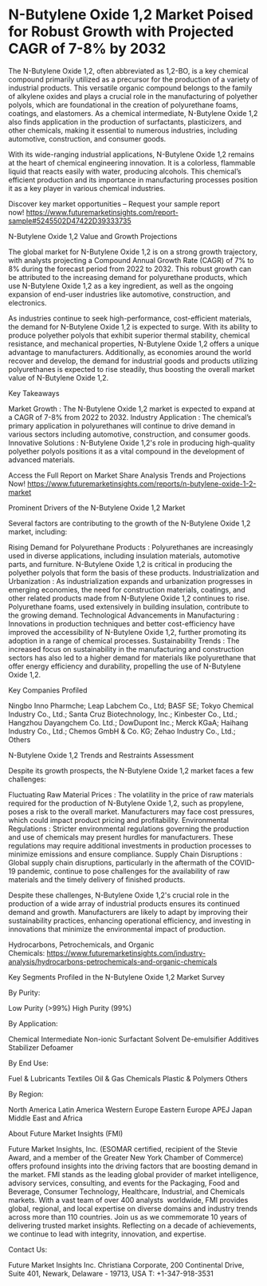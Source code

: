# N-Butylene Oxide 1,2 Market Poised for Robust Growth with Projected CAGR of 7-8% by 2032

The N-Butylene Oxide 1,2, often abbreviated as 1,2-BO, is a key chemical compound primarily utilized as a precursor for the production of a variety of industrial products. This versatile organic compound belongs to the family of alkylene oxides and plays a crucial role in the manufacturing of polyether polyols, which are foundational in the creation of polyurethane foams, coatings, and elastomers. As a chemical intermediate, N-Butylene Oxide 1,2 also finds application in the production of surfactants, plasticizers, and other chemicals, making it essential to numerous industries, including automotive, construction, and consumer goods.

With its wide-ranging industrial applications, N-Butylene Oxide 1,2 remains at the heart of chemical engineering innovation. It is a colorless, flammable liquid that reacts easily with water, producing alcohols. This chemical’s efficient production and its importance in manufacturing processes position it as a key player in various chemical industries.

Discover key market opportunities – Request your sample report now! https://www.futuremarketinsights.com/report-sample#5245502D47422D39333735

N-Butylene Oxide 1,2 Value and Growth Projections

The global market for N-Butylene Oxide 1,2 is on a strong growth trajectory, with analysts projecting a Compound Annual Growth Rate (CAGR) of 7% to 8% during the forecast period from 2022 to 2032. This robust growth can be attributed to the increasing demand for polyurethane products, which use N-Butylene Oxide 1,2 as a key ingredient, as well as the ongoing expansion of end-user industries like automotive, construction, and electronics.

As industries continue to seek high-performance, cost-efficient materials, the demand for N-Butylene Oxide 1,2 is expected to surge. With its ability to produce polyether polyols that exhibit superior thermal stability, chemical resistance, and mechanical properties, N-Butylene Oxide 1,2 offers a unique advantage to manufacturers. Additionally, as economies around the world recover and develop, the demand for industrial goods and products utilizing polyurethanes is expected to rise steadily, thus boosting the overall market value of N-Butylene Oxide 1,2.

Key Takeaways

Market Growth : The N-Butylene Oxide 1,2 market is expected to expand at a CAGR of 7-8% from 2022 to 2032.
Industry Application : The chemical’s primary application in polyurethanes will continue to drive demand in various sectors including automotive, construction, and consumer goods.
Innovative Solutions : N-Butylene Oxide 1,2's role in producing high-quality polyether polyols positions it as a vital compound in the development of advanced materials.

Access the Full Report on Market Share Analysis Trends and Projections Now! https://www.futuremarketinsights.com/reports/n-butylene-oxide-1-2-market

Prominent Drivers of the N-Butylene Oxide 1,2 Market

Several factors are contributing to the growth of the N-Butylene Oxide 1,2 market, including:

Rising Demand for Polyurethane Products : Polyurethanes are increasingly used in diverse applications, including insulation materials, automotive parts, and furniture. N-Butylene Oxide 1,2 is critical in producing the polyether polyols that form the basis of these products.
Industrialization and Urbanization : As industrialization expands and urbanization progresses in emerging economies, the need for construction materials, coatings, and other related products made from N-Butylene Oxide 1,2 continues to rise. Polyurethane foams, used extensively in building insulation, contribute to the growing demand.
Technological Advancements in Manufacturing : Innovations in production techniques and better cost-efficiency have improved the accessibility of N-Butylene Oxide 1,2, further promoting its adoption in a range of chemical processes.
Sustainability Trends : The increased focus on sustainability in the manufacturing and construction sectors has also led to a higher demand for materials like polyurethane that offer energy efficiency and durability, propelling the use of N-Butylene Oxide 1,2.

Key Companies Profiled

Ningbo Inno Pharmche; Leap Labchem Co., Ltd; BASF SE; Tokyo Chemical Industry Co., Ltd.; Santa Cruz Biotechnology, Inc.; Kinbester Co., Ltd.; Hangzhou Dayangchem Co. Ltd.; DowDupont Inc.; Merck KGaA; Haihang Industry Co., Ltd.; Chemos GmbH & Co. KG; Zehao Industry Co., Ltd.; Others

N-Butylene Oxide 1,2 Trends and Restraints Assessment

Despite its growth prospects, the N-Butylene Oxide 1,2 market faces a few challenges:

Fluctuating Raw Material Prices : The volatility in the price of raw materials required for the production of N-Butylene Oxide 1,2, such as propylene, poses a risk to the overall market. Manufacturers may face cost pressures, which could impact product pricing and profitability.
Environmental Regulations : Stricter environmental regulations governing the production and use of chemicals may present hurdles for manufacturers. These regulations may require additional investments in production processes to minimize emissions and ensure compliance.
Supply Chain Disruptions : Global supply chain disruptions, particularly in the aftermath of the COVID-19 pandemic, continue to pose challenges for the availability of raw materials and the timely delivery of finished products.

Despite these challenges, N-Butylene Oxide 1,2's crucial role in the production of a wide array of industrial products ensures its continued demand and growth. Manufacturers are likely to adapt by improving their sustainability practices, enhancing operational efficiency, and investing in innovations that minimize the environmental impact of production.

Hydrocarbons, Petrochemicals, and Organic Chemicals: https://www.futuremarketinsights.com/industry-analysis/hydrocarbons-petrochemicals-and-organic-chemicals

Key Segments Profiled in the N-Butylene Oxide 1,2 Market Survey

By Purity:

Low Purity (>99%)
High Purity (99%)

By Application:

Chemical Intermediate
Non-ionic Surfactant
Solvent
De-emulsifier
Additives
Stabilizer
Defoamer

By End Use:

Fuel & Lubricants
Textiles
Oil & Gas
Chemicals
Plastic & Polymers
Others

By Region:

North America
Latin America
Western Europe
Eastern Europe
APEJ
Japan
Middle East and Africa

About Future Market Insights (FMI)

Future Market Insights, Inc. (ESOMAR certified, recipient of the Stevie Award, and a member of the Greater New York Chamber of Commerce) offers profound insights into the driving factors that are boosting demand in the market. FMI stands as the leading global provider of market intelligence, advisory services, consulting, and events for the Packaging, Food and Beverage, Consumer Technology, Healthcare, Industrial, and Chemicals markets. With a vast team of over 400 analysts  worldwide, FMI provides global, regional, and local expertise on diverse domains and industry trends across more than 110 countries. Join us as we commemorate 10 years of delivering trusted market insights. Reflecting on a decade of achievements, we continue to lead with integrity, innovation, and expertise.

Contact Us:   

Future Market Insights Inc.
Christiana Corporate, 200 Continental Drive,
Suite 401, Newark, Delaware - 19713, USA
T: +1-347-918-3531
